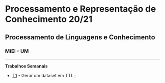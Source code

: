 # Processamento e Representação de Conhecimento 20/21
## Processamento de Linguagens e Conhecimento
### MiEI - UM
- - - -
<b> Trabalhos Semanais </b>
  * [T1](TPC1) - Gerar um dataset em TTL ;

